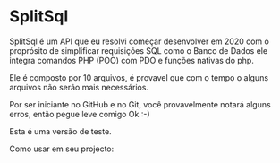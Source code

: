 # SplitSql

SplitSql é um API que eu resolvi começar desenvolver em 2020 com o proprósito de simplificar requisições SQL como o Banco de Dados ele integra comandos PHP (POO) com PDO e funções nativas do php.

Ele é composto por 10 arquivos, é provavel que com o tempo o alguns arquivos não serão mais necessários.

Por ser iniciante no GitHub e no Git, você provavelmente notará alguns erros, então pegue leve comigo Ok :-)

Esta é uma versão de teste.

Como usar em seu projecto:

